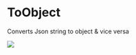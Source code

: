 # ToObject
Converts Json string to object &amp; vice versa

[![](https://jitpack.io/v/Subodhbisht/ToObject.svg)](https://jitpack.io/#Subodhbisht/ToObject)
